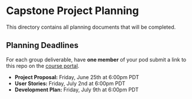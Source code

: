 # Capstone Project Planning

This directory contains all planning documents that will be completed.

## Planning Deadlines

For each group deliverable, have **one member** of your pod submit a link to this repo on the [course portal](https://courses.codepath.org/courses/summer_internship_for_tech_excellence/).

* **Project Proposal:** Friday, June 25th at 6:00pm PDT
* **User Stories:** Friday, July 2nd at 6:00pm PDT
* **Development Plan:** Friday, July 9th at 6:00pm PDT
